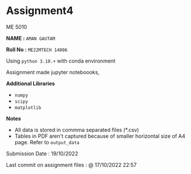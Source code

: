 # Assignment4
ME 5010

**NAME :** `AMAN GAUTAM`

**Roll No :** `ME22MTECH 14006`

Using `python 3.10.+` with conda environment

Assignment made jupyter noteboooks,

**Additional Libraries**
- `numpy`
- `scipy`
- `matplotlib`


**Notes**
- All data is stored in commma separated files (*.csv)
- Tables in PDF aren't captured because of smaller horizontal size of A4 page. Refer to `output_data`


Submission Date : 19/10/2022

Last commit on assignment files : @ 17/10/2022 22:57
